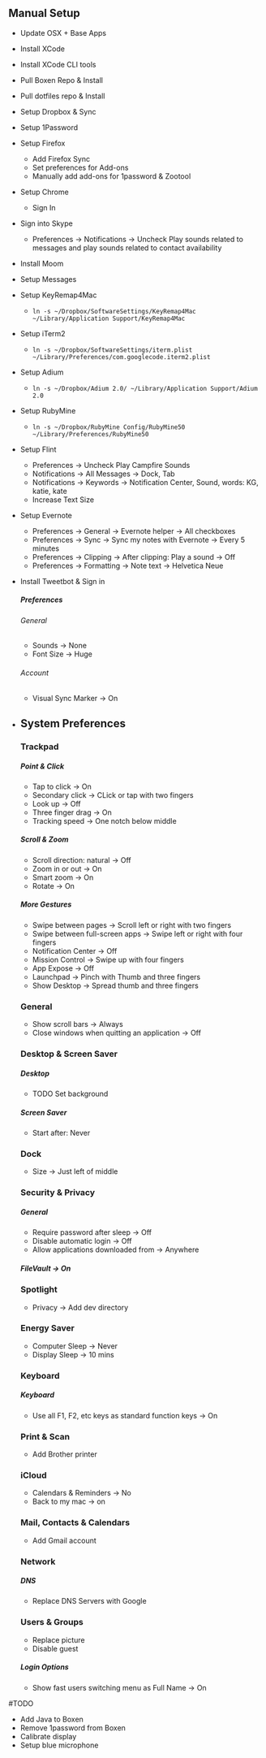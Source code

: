 ## Manual Setup

- Update OSX + Base Apps

- Install XCode

- Install XCode CLI tools

- Pull Boxen Repo & Install

- Pull dotfiles repo & Install

- Setup Dropbox & Sync

- Setup 1Password

- Setup Firefox
  * Add Firefox Sync
  * Set preferences for Add-ons
  * Manually add add-ons for 1password & Zootool
 
- Setup Chrome
  * Sign In
 
- Sign into Skype
  * Preferences -> Notifications -> Uncheck Play sounds related to messages and play sounds related to contact availability
- Install Moom
- Setup Messages
- Setup KeyRemap4Mac
  * `ln -s ~/Dropbox/SoftwareSettings/KeyRemap4Mac ~/Library/Application Support/KeyRemap4Mac`

- Setup iTerm2
  * `ln -s ~/Dropbox/SoftwareSettings/iterm.plist ~/Library/Preferences/com.googlecode.iterm2.plist`
- Setup Adium
  * `ln -s ~/Dropbox/Adium 2.0/ ~/Library/Application Support/Adium 2.0`
 
- Setup RubyMine
  * `ln -s ~/Dropbox/RubyMine Config/RubyMine50 ~/Library/Preferences/RubyMine50`
- Setup Flint
  * Preferences -> Uncheck Play Campfire Sounds
  * Notifications -> All Messages -> Dock, Tab
  * Notifications -> Keywords -> Notification Center, Sound, words: KG, katie, kate
  * Increase Text Size

- Setup Evernote
  * Preferences -> General -> Evernote helper -> All checkboxes
  * Preferences -> Sync -> Sync my notes with Evernote -> Every 5 minutes
  * Preferences -> Clipping -> After clipping: Play a sound -> Off
  * Preferences -> Formatting -> Note text -> Helvetica Neue

- Install Tweetbot & Sign in
  ##### Preferences
  
  ###### General
  * Sounds -> None
  * Font Size -> Huge
  
  ###### Account
  * Visual Sync Marker -> On

- ## System Preferences

  ### Trackpad

  ##### Point & Click
  * Tap to click -> On
  * Secondary click -> CLick or tap with two fingers
  * Look up -> Off
  * Three finger drag -> On
  * Tracking speed -> One notch below middle

  ##### Scroll & Zoom
  * Scroll direction: natural -> Off
  * Zoom in or out -> On 
  * Smart zoom -> On
  * Rotate -> On

  ##### More Gestures
  * Swipe between pages -> Scroll left or right with two fingers
  * Swipe between full-screen apps -> Swipe left or right with four fingers
  * Notification Center -> Off
  * Mission Control -> Swipe up with four fingers
  * App Expose -> Off
  * Launchpad -> Pinch with Thumb and three fingers
  * Show Desktop -> Spread thumb and three fingers

  ### General
  *  Show scroll bars -> Always
  *  Close windows when quitting an application -> Off

  ### Desktop & Screen Saver
  ##### Desktop
  * TODO Set background
  ##### Screen Saver
  * Start after: Never
  
  ### Dock
  * Size -> Just left of middle
  
  ### Security & Privacy
  ##### General
  * Require password after sleep -> Off
  * Disable automatic login -> Off
  * Allow applications downloaded from -> Anywhere
  ##### FileVault -> On

  ### Spotlight
  * Privacy -> Add dev directory

  ### Energy Saver
  * Computer Sleep -> Never
  * Display Sleep -> 10 mins

  ### Keyboard
  ##### Keyboard
  * Use all F1, F2, etc keys as standard function keys -> On

  ### Print & Scan
  * Add Brother printer

  ### iCloud
  * Calendars & Reminders -> No
  * Back to my mac -> on

  ### Mail, Contacts & Calendars
  * Add Gmail account

  ### Network
  ##### DNS
  * Replace DNS Servers with Google

  ### Users & Groups
  * Replace picture
  * Disable guest
  ##### Login Options
  * Show fast users switching menu as Full Name -> On
  
#TODO  
- Add Java to Boxen
- Remove 1password from Boxen
- Calibrate display
- Setup blue microphone

